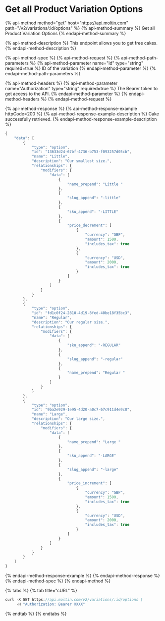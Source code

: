 # Get all Product Variation Options

{% api-method method="get" host="https://api.moltin.com" path="/v2/variations/:id/options" %}
{% api-method-summary %}
Get all Product Variation Options
{% endapi-method-summary %}

{% api-method-description %}
This endpoint allows you to get free cakes.
{% endapi-method-description %}

{% api-method-spec %}
{% api-method-request %}
{% api-method-path-parameters %}
{% api-method-parameter name="id" type="string" required=true %}
ID of the variation
{% endapi-method-parameter %}
{% endapi-method-path-parameters %}

{% api-method-headers %}
{% api-method-parameter name="Authorization" type="string" required=true %}
The Bearer token to get access to the API.
{% endapi-method-parameter %}
{% endapi-method-headers %}
{% endapi-method-request %}

{% api-method-response %}
{% api-method-response-example httpCode=200 %}
{% api-method-response-example-description %}
Cake successfully retrieved.
{% endapi-method-response-example-description %}

```javascript
{
    "data": [
        {
            "type": "option",
            "id": "13633d24-67bf-4736-b753-f093257d05cb",
            "name": "Little",
            "description": "Our smallest size.",
            "relationships": {
                "modifiers": {
                    "data": [
                        {
                            "name_prepend": "Little "
                        },
                        {
                            "slug_append": "-little"
                        },
                        {
                            "sku_append": "-LITTLE"
                        },
                        {
                            "price_decrement": [
                                {
                                    "currency": "GBP",
                                    "amount": 1500,
                                    "includes_tax": true
                                },
                                {
                                    "currency": "USD",
                                    "amount": 2000,
                                    "includes_tax": true
                                }
                            ]
                        }
                    ]
                }
            }
        },
        {
            "type": "option",
            "id": "fd1c0f24-2810-4d19-8fed-40be18f35bc3",
            "name": "Regular",
            "description": "Our regular size.",
            "relationships": {
                "modifiers": {
                    "data": [
                        {
                            "sku_append": "-REGULAR"
                        },
                        {
                            "slug_append": "-regular"
                        },
                        {
                            "name_prepend": "Regular "
                        }
                    ]
                }
            }
        },
        {
            "type": "option",
            "id": "9ba2e929-1e95-4d20-a0c7-67c911d4e9c8",
            "name": "Large",
            "description": "Our large size.",
            "relationships": {
                "modifiers": {
                    "data": [
                        {
                            "name_prepend": "Large "
                        },
                        {
                            "sku_append": "-LARGE"
                        },
                        {
                            "slug_append": "-large"
                        },
                        {
                            "price_increment": [
                                {
                                    "currency": "GBP",
                                    "amount": 1500,
                                    "includes_tax": true
                                },
                                {
                                    "currency": "USD",
                                    "amount": 2000,
                                    "includes_tax": true
                                }
                            ]
                        }
                    ]
                }
            }
        }
    ]
}
```
{% endapi-method-response-example %}
{% endapi-method-response %}
{% endapi-method-spec %}
{% endapi-method %}

{% tabs %}
{% tab title="cURL" %}
```javascript
curl -X GET https://api.moltin.com/v2/variations/:id/options \
     -H "Authorization: Bearer XXXX"
```
{% endtab %}
{% endtabs %}

